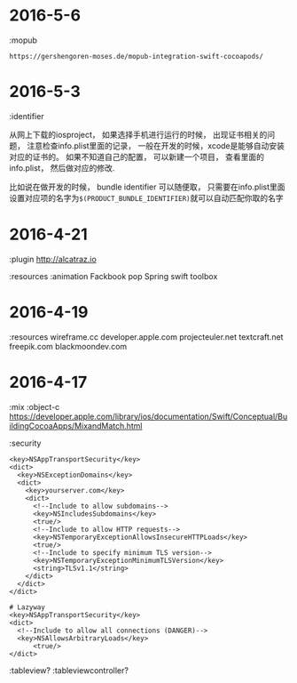 2016-5-6
=======

:mopub
```
https://gershengoren-moses.de/mopub-integration-swift-cocoapods/
```

2016-5-3
=======

:identifier

从网上下载的iosproject， 如果选择手机进行运行的时候， 出现证书相关的问题， 注意检查info.plist里面的记录， 一般在开发的时候，xcode是能够自动安装对应的证书的。 如果不知道自己的配置， 可以新建一个项目， 查看里面的info.plist， 然后做对应的修改.

比如说在做开发的时候， bundle identifier 可以随便取， 只需要在info.plist里面设置对应项的名字为`$(PRODUCT_BUNDLE_IDENTIFIER)`就可以自动匹配你取的名字

2016-4-21
========

:plugin
http://alcatraz.io

:resources :animation
Fackbook pop
Spring
swift toolbox

2016-4-19
========

:resources
wireframe.cc
developer.apple.com
projecteuler.net
textcraft.net
freepik.com
blackmoondev.com

2016-4-17
========

:mix :object-c
https://developer.apple.com/library/ios/documentation/Swift/Conceptual/BuildingCocoaApps/MixandMatch.html

:security
```
<key>NSAppTransportSecurity</key>
<dict>
  <key>NSExceptionDomains</key>
  <dict>
    <key>yourserver.com</key>
    <dict>
      <!--Include to allow subdomains-->
      <key>NSIncludesSubdomains</key>
      <true/>
      <!--Include to allow HTTP requests-->
      <key>NSTemporaryExceptionAllowsInsecureHTTPLoads</key>
      <true/>
      <!--Include to specify minimum TLS version-->
      <key>NSTemporaryExceptionMinimumTLSVersion</key>
      <string>TLSv1.1</string>
    </dict>
  </dict>
</dict>

# Lazyway
<key>NSAppTransportSecurity</key>
<dict>
  <!--Include to allow all connections (DANGER)-->
  <key>NSAllowsArbitraryLoads</key>
      <true/>
</dict>
```

:tableview? :tableviewcontroller?


